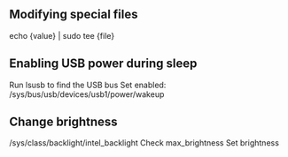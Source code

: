 ## Modifying special files
echo {value} | sudo tee {file}

## Enabling USB power during sleep
Run lsusb to find the USB bus
Set enabled: /sys/bus/usb/devices/usb1/power/wakeup

## Change brightness
/sys/class/backlight/intel_backlight
Check max_brightness
Set brightness

